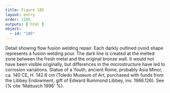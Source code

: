 ```yaml
---
title: Figure 185
layout: entry
order: 1185
outputs: [ html ]
object:
  - id: "185"
---
```


Detail showing flow fusion welding repair. Each darkly outlined ovoid shape represents a fusion welding pour. The dark line is created at the melted zone between the fresh metal and the original bronze wall. It would not have been visible originally, but differences in the microstructure have led to corrosion variations. Statue of a Youth, ancient Rome, probably Asia Minor, ca. 140 CE, H. 142.6 cm (Toledo Museum of Art, purchased with funds from the Libbey Endowment, gift of Edward Rummond Libbey, inv. 1966.126). See {% cite 'Mattusch 1996' %}.
